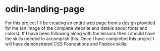 # odin-landing-page
For this project I'll be creating an entire web page from a design provided for me (an image of the complete website and details about fonts and colors). If I have been following along with the lessons then I should have the skills needed to accomplish this. Once I have completed this project I will have demonstrated CSS Foundations and Flexbox skills.
